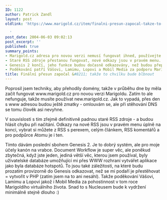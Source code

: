 ```yaml
---
ID: 1122
author: Patrick Zandl
layout: post
oldlink: 'https://www.marigold.cz/item/finalni-presun-zapocal-takze-to-chvilku-bude-blbnout

  '
post_date: 2004-06-03 09:02:13
post_excerpt: ''
published: true
summary_points:
- Marigold.cz adresa pro novou verzi nemusí fungovat ihned, používejte new.marigold.cz.
- Staré RSS zdroje přestanou fungovat, nové odkazy jsou v pravém menu.
- Genesis 2 končí, jeho funkce budou dočasně odkazovány, než budou přepsány v PHP.
- Poděkování patří Vášovi, Lamimu, Lopovi a Mobil Media za podporu Marigoldu.
title: Finální přesun započal &#8211; takže to chvilku bude blbnout
---
```


<p>
Poprosil jsem techniky, aby přehodily domény, takže v průběhu dne by měla začít fungovat www.marigold.cz pro novou verzi Marigoldu. Zatím to ale nefunguje, takže musíte používat new.marigold.cz. Jak to vypadá, přes den s www adresou budou ještě zmatky - omlouvám se, ale při stěhování DNS se tomu člověk asi nevyhne.  </p>

<p>
V souvislosti s tím zřejmě definitivně padnou staré RSS zdroje - a budou hlásit chybu při načítání. Odkazy na nové RSS jsou v pravém menu úplně na konci, vybrat si můžete z RSS s perexem, celým článkem, RSS komentářů a pro podpůrce Atomu je i ten. </p>

<p>
Tímto dávám poslední sbohem Genesis 2. Je to dobrý systém, ale pro moje účely kanón na vrabce. Document Workflow je super věc, ale poněkud zbytečná, když jste jeden, jediná větší věc, kterou jsem používal, byly uživatelské databáze umožňující mi přes WWW rozhraní vytvářet aplikace jako byla databáze hotspotů. To jsou také záležitosti, na které budu prozatím provizorně do Genesis odkazovat, než se mi podaří je přestěhovat = vytvořit v PHP (zatím jsem na to ani nesáhl). Takže poděkování Vášovi, Lamimu a Lopovi jakož i Mobil Media za pohostinnost v tom roce Marigoldího virtuálního života. Snad to s Nucleusem bude k vydržení minimálně stejně dlouho :)
</p>